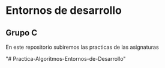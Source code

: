 <h1>Entornos de desarrollo</h1>
<h2>Grupo C</h2>
<p>En este repositorio subiremos las practicas de las asignaturas </p>
"# Practica-Algoritmos-Entornos-de-Desarrollo" 

